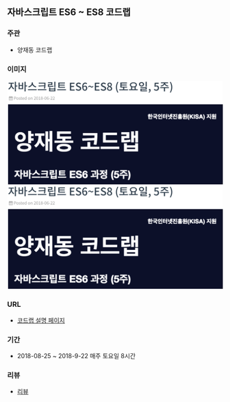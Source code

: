 ## 자바스크립트 ES6 ~ ES8 코드랩

### 주관
- 양재동 코드랩

### 이미지
<img src="./img/activity/seminar-js1.png" width="900">
<img src="./img/activity/seminar-js1.png" width="900">

### URL
- [코드랩 설명 페이지](https://www.codelabs.kr/codelabs/detail?no=16)

### 기간
- 2018-08-25 ~ 2018-9-22 매주 토요일 8시간

### 리뷰
- [리뷰](https://k0102575.github.io/review/review-javascript-ES6)
